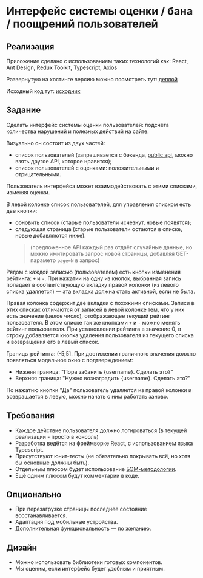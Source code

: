 # Интерфейс системы оценки / бана / поощрений пользователей

## Реализация

Приложение сделано с использованием таких технологий как: React, Ant Design, Redux Toolkit, Typescript, Axios

Развернутую на хостинге версию можно посмотреть тут: [деплой](https://evaluation-ashy.vercel.app/)

Исходный код тут: [исходник](https://github.com/mapledrive/evaluation)

## Задание

Сделать интерфейс системы оценки пользователей: подсчёта количества нарушений и полезных действий на сайте.

Визуально он состоит из двух частей:

- список пользователей (запрашивается с бэкенда, [public api](https://random-data-api.com/api/users/random_user?size=3), можно взять другое API, которое нравится);
- список пользователей с оценками: положительными и отрицательными.

Пользователь интерфейса может взаимодействовать с этими списками, изменяя оценки.

В левой колонке список пользователей, для управления списком есть две кнопки:

- обновить список (старые пользователи исчезнут, новые появятся);
- следующая страница (старые пользователи остаются в списке, новые добавляются ниже).
  > (предложенное API каждый раз отдаёт случайные данные, но можно имитировать запрос новой страницы, добавляя GET-параметр `page=N` в запрос)

Рядом с каждой записью (пользователем) есть кнопки изменения рейтинга: `+` и `-`. При нажатии на одну из кнопок, выбранная запись попадает в соответствующую вкладку правой колонки (из левого списка удаляется) — эта вкладка должна стать активной, если не была.

Правая колонка содержит две вкладки с похожими списками. Записи в этих списках отличаются от записей в левой колонке тем, что у них есть значение (целое число), отображающее текущий рейтинг пользователя. В этом списке так же кнопками `+` и `-` можно менять рейтинг пользователя. При установлении рейтинга в значение 0, в строку добавляется кнопка удаления пользователя из текущего списка и возвращения его в левый список.

Границы рейтинга: (-5;5]. При достижении граничного значения должно появляться модальное окно с подтверждением:

- Нижняя граница: "Пора забанить {username}. Сделать это?"
- Верхняя граница: "Нужно вознаградить {username}. Сделать это?"

По нажатию кнопки "Да" пользователь удаляется из правой колонки и возвращается в левую, можно начать с ним работать заново.

## Требования

- Каждое действие пользователя должно логироваться (в текущей реализации - просто в консоль)
- Разработка ведётся на фреймворке React, с использованием языка Typescript.
- Присутствуют юнит-тесты (не обязательно покрывать всё, но хотя бы основные должны быть).
- Отдельным плюсом будет использование [БЭМ-методологии](https://ru.bem.info/methodology/quick-start/).
- Ещё одним плюсом будут комментарии в коде.

## Опционально

- При перезагрузке страницы последнее состояние восстанавливается.
- Адаптация под мобильные устройства.
- Дополнительная функциональность — по желанию.

## Дизайн

- Можно использовать библиотеки готовых компонентов.
- Мы оценим, если интерфейс будет удобным и приятным.
